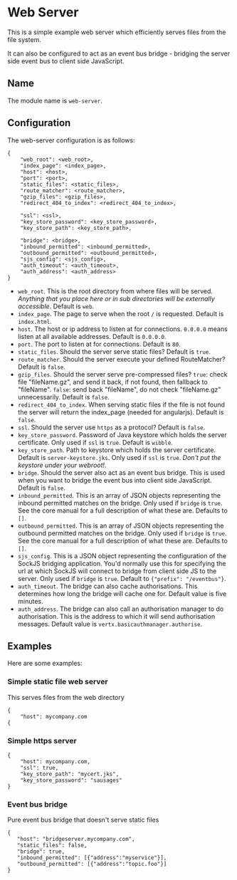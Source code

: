 # Web Server

This is a simple example web server which efficiently serves files from the file system.

It can also be configured to act as an event bus bridge - bridging the server side event bus to client side JavaScript.

## Name

The module name is `web-server`.

## Configuration

The web-server configuration is as follows:

    {
        "web_root": <web_root>,
        "index_page": <index_page>,
        "host": <host>,
        "port": <port>,
        "static_files": <static_files>,
        "route_matcher": <route_matcher>,
        "gzip_files": <gzip_files>,
        "redirect_404_to_index": <redirect_404_to_index>,

        "ssl": <ssl>,
        "key_store_password": <key_store_password>,
        "key_store_path": <key_store_path>,

        "bridge": <bridge>,
        "inbound_permitted": <inbound_permitted>,
        "outbound_permitted": <outbound_permitted>,
        "sjs_config": <sjs_config>,
        "auth_timeout": <auth_timeout>,
        "auth_address": <auth_address>
    }

* `web_root`. This is the root directory from where files will be served. *Anything that you place here or in sub directories will be externally accessible*. Default is `web`.
* `index_page`. The page to serve when the root `/` is requested. Default is `index.html`.
* `host`. The host or ip address to listen at for connections. `0.0.0.0` means listen at all available addresses. Default is `0.0.0.0`.
* `port`. The port to listen at for connections. Default is `80`.
* `static_files`. Should the server serve static files? Default is `true`.
* `route_matcher`. Should the server execute your defined RouteMatcher? Default is `false`.
* `gzip_files`. Should the server serve pre-compressed files? `true`: check file "fileName.gz", and send it back, if not found, then fallback to "fileName". `false`: send back "fileName", do not check "fileName.gz" unnecessarily. Default is `false`.
* `redirect_404_to_index`. When serving static files if the file is not found the server will return the index_page (needed for angularjs). Default is `false`.
* `ssl`. Should the server use `https` as a protocol? Default is `false`.
* `key_store_password`. Password of Java keystore which holds the server certificate. Only used if `ssl` is `true`. Default is `wibble`.
* `key_store_path`. Path to keystore which holds the server certificate. Default is `server-keystore.jks`. Only used if `ssl` is `true`. *Don't put the keystore under your webroot!*.
* `bridge`. Should the server also act as an event bus bridge. This is used when you want to bridge the event bus into client side JavaScript. Default is `false`.
* `inbound_permitted`. This is an array of JSON objects representing the inbound permitted matches on the bridge. Only used if `bridge` is `true`. See the core manual for a full description of what these are. Defaults to `[]`.
* `outbound_permitted`. This is an array of JSON objects representing the outbound permitted matches on the bridge. Only used if `bridge` is `true`. See the core manual for a full description of what these are. Defaults to `[]`.
* `sjs_config`. This is a JSON object representing the configuration of the SockJS bridging application. You'd normally use this for specifying the url at which SockJS will connect to bridge from client side JS to the server. Only used if `bridge` is `true`. Default to `{"prefix": "/eventbus"}`.
* `auth_timeout`. The bridge can also cache authorisations. This determines how long the bridge will cache one for. Default value is five minutes.
* `auth_address`. The bridge can also call an authorisation manager to do authorisation. This is the address to which it will send authorisation messages. Default value is `vertx.basicauthmanager.authorise`.


## Examples

Here are some examples:

### Simple static file web server

This serves files from the web directory

    {
        "host": mycompany.com
    {

### Simple https server

    {
        "host": mycompany.com,
        "ssl": true,
        "key_store_path": "mycert.jks",
        "key_store_password": "sausages"
    }

### Event bus bridge

Pure event bus bridge that doesn't serve static files

    {
       "host": "bridgeserver.mycompany.com",
       "static_files": false,
       "bridge": true,
       "inbound_permitted": [{"address":"myservice"}],
       "outbound_permitted": [{"address":"topic.foo"}]
    }
